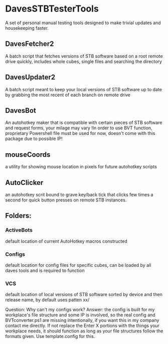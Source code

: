 # DavesSTBTesterTools
A set of personal manual testing tools designed to make trivial updates and housekeeping faster.

## DavesFetcher2
A batch script that fetches versions of STB software based on a root remote drive quickly, includes whole cubes, single files and searching the directory


## DavesUpdater2
A batch script meant to keep your local versions of STB software up to date by grabbing the most recent of each branch on remote drive

## DavesBot
An autohotkey maker that is compatible with certain pieces of STB software and request forms, your milage may vary
!In order to use BVT function, proprietary Powershell file must be used for now, doesn't come with this package due to possible IP!

## mouseCoords
a utility for showing mouse location in pixels for future autohotkey scripts

## AutoClicker
an autohotkey scrit bound to grave key/back tick that clicks few times a second for quick button presses on remote STB instances.

## Folders:
### ActiveBots
default location of current AutoHotkey macros constructed
### Configs
default location for config files for specific cubes, can be loaded by all daves tools and is required to function
### VCS
default location of local versions of STB software sorted by device and then release name, by default uses patten <version char><version char>xx/<version char><version char><release char><number>

  Question: Why can't my configs work?
     Answer: the config is built for my workplace's file structure and some IP is involved, so the real config and BVTconverter.ps1 are missing intentionally, if you want this in my company contact me directly. If not replace the Enter X portions with the things your workplace needs, it should function as long as your file structures follow the formats given. Use template.config for this.
